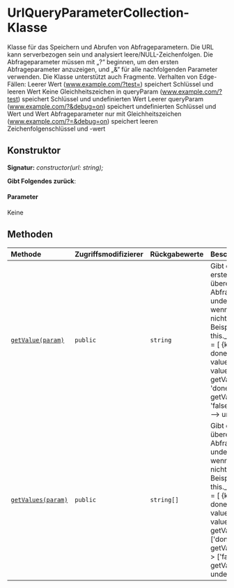 # <a name="urlqueryparametercollection-class"></a>UrlQueryParameterCollection-Klasse







Klasse für das Speichern und Abrufen von Abfrageparametern. Die URL kann serverbezogen sein und analysiert leere/NULL-Zeichenfolgen. Die Abfrageparameter müssen mit „?“ beginnen, um den ersten Abfrageparameter anzuzeigen, und „&“ für alle nachfolgenden Parameter verwenden. Die Klasse unterstützt auch Fragmente. Verhalten von Edge-Fällen: Leerer Wert (www.example.com/?test=) speichert Schlüssel und leeren Wert Keine Gleichheitszeichen in queryParam (www.example.com/?test) speichert Schlüssel und undefinierten Wert Leerer queryParam (www.example.com/?&debug=on) speichert undefinierten Schlüssel und Wert und Wert Abfrageparameter nur mit Gleichheitszeichen (www.example.com/?=&debug=on) speichert leeren Zeichenfolgenschlüssel und -wert


## <a name="constructor"></a>Konstruktor


**Signatur:** _constructor(url: string);_

**Gibt Folgendes zurück**: 



#### <a name="parameters"></a>Parameter
Keine





## <a name="methods"></a>Methoden

| Methode       | Zugriffsmodifizierer | Rückgabewerte  | Beschreibung|
|:-------------|:----|:-------|:-----------|
|[`getValue(param)`](getvalue-urlqueryparametercollection.md)     | `public` | `string` | Gibt den Wert für den ersten übereinstimmenden Abfrageparameter oder undefiniert zurück, wenn der Schlüssel nicht vorhanden ist. Beispiele: this._queryParameterList = [ {key: TEST, value: done}, {key: DEBUG, value: false}, {key: TEST, value: notdone}] getValue('TEST') ---> 'done' getValue('debug') ---> 'false' getValue('lost') ---> undefined |
|[`getValues(param)`](getvalues-urlqueryparametercollection.md)     | `public` | `string[]` | Gibt die Werte für alle übereinstimmenden Abfrageparameter oder undefiniert zurück, wenn der Schlüssel nicht vorhanden ist. Beispiele: this._queryParameterList = [ {key: TEST, value: done}, {key: DEBUG, value: false}, {key: TEST, value: notdone}] getValues('TEST') ---> ['done', 'notdone'] getValues('debug') ---> ['false'] getValues('lost') ---> undefined |





